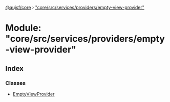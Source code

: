 [@aujsf/core](../README.md) › ["core/src/services/providers/empty-view-provider"](_core_src_services_providers_empty_view_provider_.md)

# Module: "core/src/services/providers/empty-view-provider"

## Index

### Classes

* [EmptyViewProvider](../classes/_core_src_services_providers_empty_view_provider_.emptyviewprovider.md)
